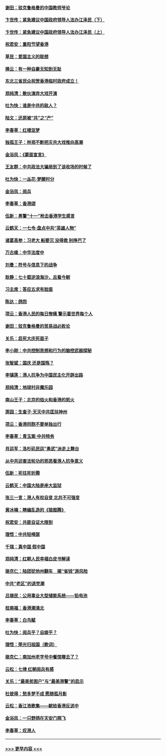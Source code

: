 #### [谢田：驳克鲁格曼的中国教师爷论](../pages/nsc993/n11575034.md?t=10090444) 
#### [卞世传：紧急建议中国政府领导人法办江泽民（下）](../pages/nsc993/n11573390.md?t=10090444) 
#### [卞世传：紧急建议中国政府领导人法办江泽民（上）](../pages/nsc993/n11573208.md?t=10090444) 
#### [祝君安：重阳节望香港](../pages/nsc993/n11573190.md?t=10090444) 
#### [草民：爱国主义的联想](../pages/nsc993/n11572333.md?t=10090444) 
#### [拂云：有一种自豪无知到无耻](../pages/nsc993/n11572006.md?t=10090444) 
#### [东北三省民众祝贺香港临时政府成立！](../pages/nsc993/n11571215.md?t=10090444) 
#### [郑纯清：散伙演弃大戏开演](../pages/nsc993/n11570826.md?t=10090444) 
#### [吐为快：谁是中共的敌人？](../pages/nsc993/n11570817.md?t=10090444) 
#### [陆文：还原被“共”之“产”](../pages/nsc993/n11570798.md?t=10090444) 
#### [李春草：红楼沤梦](../pages/nsc993/n11569673.md?t=10090444) 
#### [独孤王子：林郑不断把灭共大戏推向高潮](../pages/nsc993/n11569381.md?t=10090444) 
#### [金浴凤：《蒙面宣言》](../pages/nsc993/n11569368.md?t=10090444) 
#### [王友群：中共政法大骗局到了该收场的时候了](../pages/nsc993/n11568940.md?t=10090444) 
#### [吐为快：一丛花‧梦醒时分](../pages/nsc993/n11567491.md?t=10090444) 
#### [金浴凤：阅兵](../pages/nsc993/n11567454.md?t=10090444) 
#### [李春草：香港颂](../pages/nsc993/n11567444.md?t=10090444) 
#### [伍新：黑警“十一”枪击香港学生感言](../pages/nsc993/n11567426.md?t=10090444) 
#### [云鹤天：一七令‧盘点中共“英雄人物”](../pages/nsc993/n11567091.md?t=10090444) 
#### [诸葛高参：习老大 船要沉 没得救 别挣巴了](../pages/nsc993/n11566976.md?t=10090444) 
#### [万古缘：中华法度中](../pages/nsc993/n11566726.md?t=10090444) 
#### [刘曼：符号与信息下的战争](../pages/nsc993/n11564655.md?t=10090444) 
#### [耿静：七十载逆浪淘沙，且看今朝](../pages/nsc993/n11564520.md?t=10090444) 
#### [习主席：答应五求有脸面](../pages/nsc993/n11563953.md?t=10090444) 
#### [陈达：鸽怨](../pages/nsc993/n11561879.md?t=10090444) 
#### [项云：香港人民的每日惨痛  警示着世界每个人](../pages/nsc993/n11559273.md?t=10090444) 
#### [谢田：驳克鲁格曼的贸易战必败论](../pages/nsc993/n11555840.md?t=10090444) 
#### [关乐：启死大庆死面子](../pages/nsc993/n11556823.md?t=10090444) 
#### [李小刚：中共控制思想和行为的脑控武器探秘](../pages/nsc993/n11556776.md?t=10090444) 
#### [张智斌：国庆  还是国殇？](../pages/nsc993/n11556617.md?t=10090444) 
#### [李镇莲：港人抗争为中国民主化开辟出路](../pages/nsc993/n11556570.md?t=10090444) 
#### [郑纯清：地球村非魔乐园](../pages/nsc993/n11555415.md?t=10090444) 
#### [南山王子：北京的焰火和香港的怒火](../pages/nsc993/n11555318.md?t=10090444) 
#### [莲园：生查子·天灭中共匡扶神州](../pages/nsc993/n11555302.md?t=10090444) 
#### [项云：香港同胞不要单独出行](../pages/nsc993/n11555276.md?t=10090444) 
#### [李春草：青玉案‧中共特务](../pages/nsc993/n11552356.md?t=10090444) 
#### [肖运军：洛杉矶民运“勇武”派走上舞台](../pages/nsc993/n11551595.md?t=10090444) 
#### [从中共迫害法轮功的邪恶看港人抗争意义](../pages/nsc993/n11540858.md?t=10090444) 
#### [伍新：死往死折腾](../pages/nsc993/n11550174.md?t=10090444) 
#### [云鹤天：中国大陆是座大监狱](../pages/nsc993/n11550155.md?t=10090444) 
#### [张三一言：港人有权自变 北共不可强变](../pages/nsc993/n11550132.md?t=10090444) 
#### [黄冰楠：瞎编乱造的《狼图腾》](../pages/nsc993/n11550082.md?t=10090444) 
#### [祝君安：共匪自证大限到](../pages/nsc993/n11550041.md?t=10090444) 
#### [理悟：中共轻嘚瑟](../pages/nsc993/n11547978.md?t=10090444) 
#### [千瑞：真中国 假中国](../pages/nsc993/n11547865.md?t=10090444) 
#### [郑纯清：红朝人民幸福白皮书解读](../pages/nsc993/n11547499.md?t=10090444) 
#### [骆克仁：陆团犹他州翻车　揭“省钱”游风险](../pages/nsc993/n11546977.md?t=10090444) 
#### [中共“老区”的退党潮](../pages/nsc993/n11545995.md?t=10090444) 
#### [吕锡民：公用事业大型储能系统——铅电池](../pages/nsc993/n11545701.md?t=10090444) 
#### [桂南福：香港潮涌北](../pages/nsc993/n11545682.md?t=10090444) 
#### [李春草：白鸟赋](../pages/nsc993/n11545663.md?t=10090444) 
#### [吐为快：阅兵乎？自娱乎？](../pages/nsc993/n11545625.md?t=10090444) 
#### [理悟：荣光归祖国（歌词）](../pages/nsc993/n11545616.md?t=10090444) 
#### [骆克仁：南加州老字号中餐馆哪去了？](../pages/nsc993/n11545120.md?t=10090444) 
#### [云松：七律 红朝阅兵有感](../pages/nsc993/n11542394.md?t=10090444) 
#### [关乐：“最美贫困户”与“最美港警”的启示](../pages/nsc993/n11542252.md?t=10090444) 
#### [杜彼得：愁多梦不成 愿随孤月影](../pages/nsc993/n11540296.md?t=10090444) 
#### [云松：香江浩歌集——献给香港反送中](../pages/nsc993/n11540149.md?t=10090444) 
#### [金浴凤：一只野鸽在天安门翔飞](../pages/nsc993/n11540280.md?t=10090444) 
#### [李春草：叹港人](../pages/nsc993/n11540119.md?t=10090444) 

----
#### [ >>> 更早内容 <<< ](../indexes/nsc993-earlier.md)
